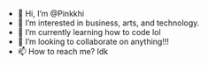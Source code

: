 - 👋 Hi, I’m @Pinkkhi
- 👀 I’m interested in business, arts, and technology.
- 🌱 I’m currently learning how to code lol
- 💞️ I’m looking to collaborate on anything!!!
- 📫 How to reach me? Idk

<!---
Pinkkhi/Pinkkhi is a ✨ special ✨ repository because its `README.md` (this file) appears on your GitHub profile.
You can click the Preview link to take a look at your changes.
--->
